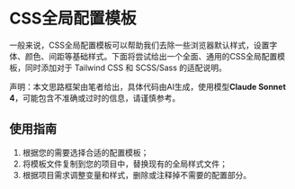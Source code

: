 # CSS全局配置模板

一般来说，CSS全局配置模板可以帮助我们去除一些浏览器默认样式，设置字体、颜色、间距等基础样式。下面将尝试给出一个全面、通用的CSS全局配置模板，同时添加对于 Tailwind CSS 和 SCSS/Sass 的适配说明。

声明：本文思路框架由笔者给出，具体代码由AI生成，使用模型**Claude Sonnet 4**，可能包含不准确或过时的信息，请谨慎参考。

## 使用指南

1. 根据您的需要选择合适的配置模板；
2. 将模板文件复制到您的项目中，替换现有的全局样式文件；
3. 根据项目需求调整变量和样式，删除或注释掉不需要的配置部分。
